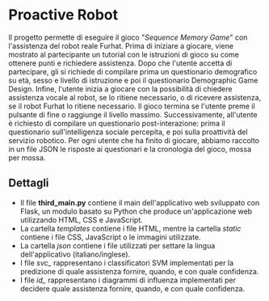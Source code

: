 # Proactive Robot
Il progetto permette di eseguire il gioco "*Sequence Memory Game*" con l'assistenza del robot reale Furhat. Prima di iniziare a giocare, viene mostrato al partecipante un tutorial con le istruzioni di gioco su come ottenere punti e richiedere assistenza. Dopo che l'utente accetta di partecipare, gli si richiede di compilare prima un questionario demografico su età, sesso e livello di istruzione e poi il questionario Demographic Game Design. Infine, l'utente inizia a giocare con la possibilità di chiedere assistenza vocale al robot, se lo ritiene necessario, o di ricevere assistenza, se il robot Furhat lo ritiene necessario. Il gioco termina se l'utente preme il pulsante di fine o raggiunge il livello massimo. Successivamente, all'utente è richiesto di compilare un questionario post-interazione: prima il questionario sull'intelligenza sociale percepita, e poi sulla proattività del servizio robotico. Per ogni utente che ha finito di giocare, abbiamo raccolto in un file JSON le risposte ai questionari e la cronologia del gioco, mossa per mossa. 

## Dettagli
- Il file **third_main.py** contiene il main dell'applicativo web sviluppato con Flask, un modulo basato su Python che produce un'applicazione web utilizzando HTML, CSS e JavaScript. 
- La cartella *templates* contiene i file HTML, mentre la cartella *static* contiene i file CSS, JavaScript o le immagini utilizzate. 
- La cartella *json* contiene i file utilizzati per settare la lingua dell'applicativo (italiano/inglese).
- I file *svc_* rappresentano i classificatori SVM implementati per la predizione di quale assistenza fornire, quando, e con quale confidenza.
- I file *id_* rappresentano i diagrammi di influenza implementati per decidere quale assistenza fornire, quando, e con quale confidenza.
